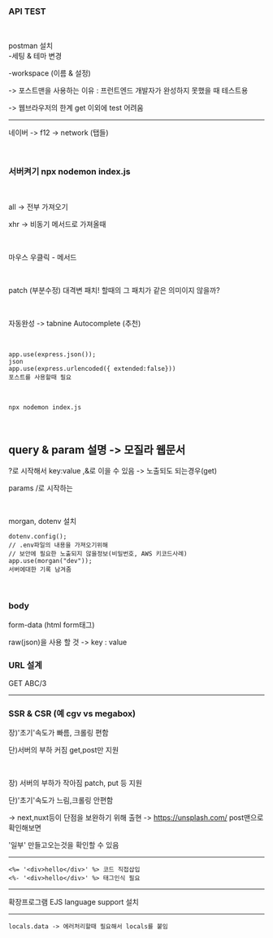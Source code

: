 ### API TEST

<br>

postman 설치
<br>
-세팅 & 테마 변경

-workspace (이름 & 설정)

-> 포스트맨을 사용하는 이유 : 프런트엔드 개발자가 완성하지 못했을 때 테스트용

-> 웹브라우저의 한계 get 이외에 test 어려움



---

네이버 -> f12 -> network (탭들)

<br>

### 서버켜기 npx nodemon index.js

<br>

all -> 전부 가져오기

xhr -> 비동기 메서드로 가져올때

<br>

마우스 우클릭 - 메서드

<br>

patch (부분수정) 대격변 패치! 할때의 그 패치가 같은 의미이지 않을까?

<br>

자동완성 -> tabnine Autocomplete (추천)

<br>

```node
app.use(express.json());
json
app.use(express.urlencoded({ extended:false}))
포스트를 사용할때 필요
```

<br>

```
npx nodemon index.js
```

<br>

## query & param 설명 -> 모질라 웹문서

?로 시작해서 key:value ,&로 이을 수 있음 -> 노출되도 되는경우(get)

params /로 시작하는

<br>

morgan, dotenv 설치 

```
dotenv.config();
// .env파일의 내용을 가져오기위해
// 보안에 필요한 노출되지 않을정보(비밀번호, AWS 키코드사례)
app.use(morgan("dev"));
서버에대한 기록 남겨줌
```

<br>



### body

form-data (html form태그)

raw(json)을 사용 할 것 -> key : value



### URL 설계

GET ABC/3



---

### SSR & CSR  (예 cgv vs megabox)

장)'초기'속도가 빠름, 크롤링 편함

단)서버의 부하 커짐 get,post만 지원

<br>

장) 서버의 부하가 작아짐 patch, put 등 지원

단)'초기'속도가 느림,크롤링 안편함

-> next,nuxt등이 단점을 보완하기 위해 출현 -> https://unsplash.com/ post맨으로 확인해보면

'일부' 만들고오는것을 확인할 수 있음

---

```ejs
<%= '<div>hello</div>' %> 코드 직접삽입
<%- '<div>hello</div>' %> 태그인식 필요 
```

---

확장프로그램 EJS language support 설치

---

```ejs
locals.data -> 에러처리할때 필요해서 locals를 붙임
```

